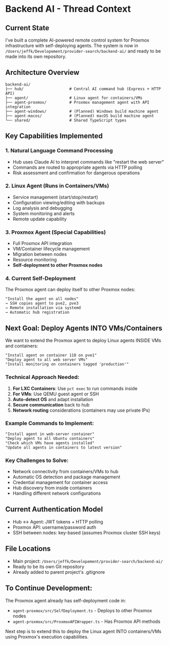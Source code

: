 # Backend AI - Thread Context

## Current State
I've built a complete AI-powered remote control system for Proxmox infrastructure with self-deploying agents. The system is now in `/Users/jeffk/Developement/provider-search/backend-ai/` and ready to be made into its own repository.

## Architecture Overview
```
backend-ai/
├── hub/                    # Central AI command hub (Express + HTTP API)
├── agent/                  # Linux agent for containers/VMs
├── agent-proxmox/          # Proxmox management agent with API integration
├── agent-windows/          # (Planned) Windows build machine agent
├── agent-macos/            # (Planned) macOS build machine agent
└── shared/                 # Shared TypeScript types
```

## Key Capabilities Implemented

### 1. Natural Language Command Processing
- Hub uses Claude AI to interpret commands like "restart the web server"
- Commands are routed to appropriate agents via HTTP polling
- Risk assessment and confirmation for dangerous operations

### 2. Linux Agent (Runs in Containers/VMs)
- Service management (start/stop/restart)
- Configuration viewing/editing with backups
- Log analysis and debugging
- System monitoring and alerts
- Remote update capability

### 3. Proxmox Agent (Special Capabilities)
- Full Proxmox API integration
- VM/Container lifecycle management
- Migration between nodes
- Resource monitoring
- **Self-deployment to other Proxmox nodes**

### 4. Current Self-Deployment
The Proxmox agent can deploy itself to other Proxmox nodes:
```
"Install the agent on all nodes"
→ SSH copies agent to pve2, pve3
→ Remote installation via systemd
→ Automatic hub registration
```

## Next Goal: Deploy Agents INTO VMs/Containers

We want to extend the Proxmox agent to deploy Linux agents INSIDE VMs and containers:

```
"Install agent on container 118 on pve1"
"Deploy agent to all web server VMs"
"Install monitoring on containers tagged 'production'"
```

### Technical Approach Needed:
1. **For LXC Containers**: Use `pct exec` to run commands inside
2. **For VMs**: Use QEMU guest agent or SSH
3. **Auto-detect OS** and adapt installation
4. **Secure communication** back to hub
5. **Network routing** considerations (containers may use private IPs)

### Example Commands to Implement:
```
"Install agent in web-server container"
"Deploy agent to all Ubuntu containers"
"Check which VMs have agents installed"
"Update all agents in containers to latest version"
```

### Key Challenges to Solve:
- Network connectivity from containers/VMs to hub
- Automatic OS detection and package management
- Credential management for container access
- Hub discovery from inside containers
- Handling different network configurations

## Current Authentication Model
- Hub ↔ Agent: JWT tokens + HTTP polling
- Proxmox API: username/password auth
- SSH between nodes: key-based (assumes Proxmox cluster SSH keys)

## File Locations
- Main project: `/Users/jeffk/Developement/provider-search/backend-ai/`
- Ready to be its own Git repository
- Already added to parent project's .gitignore

## To Continue Development:
The Proxmox agent already has self-deployment code in:
- `agent-proxmox/src/SelfDeployment.ts` - Deploys to other Proxmox nodes
- `agent-proxmox/src/ProxmoxAPIWrapper.ts` - Has Proxmox API methods

Next step is to extend this to deploy the Linux agent INTO containers/VMs using Proxmox's execution capabilities.